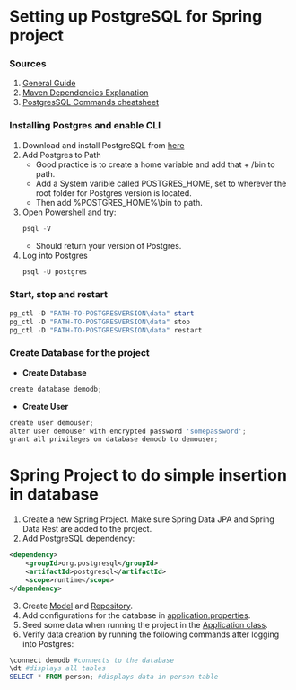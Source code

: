# Setting up PostgreSQL for Spring project

### Sources

1. [General Guide](https://developer.okta.com/blog/2018/12/13/build-basic-app-spring-boot-jpa)
2. [Maven Dependencies Explanation](https://mkyong.com/spring-boot/spring-boot-spring-data-jpa-postgresql/)
3. [PostgresSQL Commands cheatsheet](https://karloespiritu.github.io/cheatsheets/postgresql/)


### Installing Postgres and enable CLI

1. Download and install PostgreSQL from [here](https://www.enterprisedb.com/downloads/postgres-postgresql-downloads)
2. Add Postgres to Path
	- Good practice is to create a home variable and add that + /bin to path.
	- Add a System varible called POSTGRES_HOME, set to wherever the root folder for Postgres version is located.
	- Then add %POSTGRES_HOME%\bin to path.
3. Open Powershell and try:
	```Powershell
	psql -V
	```
	- Should return your version of Postgres.
4. Log into Postgres
	```Powershell
	psql -U postgres
	```
	
### Start, stop and restart

```Powershell
pg_ctl -D "PATH-TO-POSTGRESVERSION\data" start
pg_ctl -D "PATH-TO-POSTGRESVERSION\data" stop
pg_ctl -D "PATH-TO-POSTGRESVERSION\data" restart
```

### Create Database for the project

- **Create Database**

```Powershell
create database demodb;
```

- **Create User**

```Powershell
create user demouser;
alter user demouser with encrypted password 'somepassword';
grant all privileges on database demodb to demouser;
```

# Spring Project to do simple insertion in database

1. Create a new Spring Project. Make sure Spring Data JPA and Spring Data Rest are added to the project.
2. Add PostgreSQL dependency:
```XML
<dependency>
    <groupId>org.postgresql</groupId>
    <artifactId>postgresql</artifactId>
    <scope>runtime</scope>
</dependency>
```
3. Create [Model](https://github.com/FredrikPedersen/Learning_Spring/tree/master/PostgreDemo/src/main/java/com/fredrikpedersen/postgredemo/model/Person.java) and [Repository](https://github.com/FredrikPedersen/Learning_Spring/tree/master/PostgreDemo/src/main/java/com/fredrikpedersen/postgredemo/repository/PersonRepository.java).
4. Add configurations for the database in [application.properties](https://github.com/FredrikPedersen/Learning_Spring/blob/master/PostgreDemo/src/main/resources/application.properties).
5. Seed some data when running the project in the [Application class](https://github.com/FredrikPedersen/Learning_Spring/blob/master/PostgreDemo/src/main/java/com/fredrikpedersen/postgredemo/PostgreDemoApplication.java).
6. Verify data creation by running the following commands after logging into Postgres:
```Powershell
\connect demodb #connects to the database
\dt #displays all tables
SELECT * FROM person; #displays data in person-table
```
